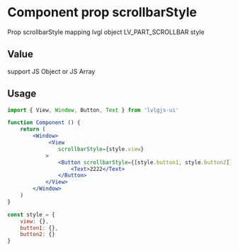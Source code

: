 # Component prop scrollbarStyle

Prop scrollbarStyle mapping lvgl object LV_PART_SCROLLBAR style

## Value
support JS Object or JS Array

## Usage
```jsx
import { View, Window, Button, Text } from 'lvlgjs-ui'

function Component () {
    return (
        <Window>
             <View
                scrollbarStyle={style.view}
            >
                <Button scrollbarStyle={[style.button1, style.button2]}>
                    <Text>2222</Text>
                </Button>
            </View>
        </Window>
    )
}

const style = {
    view: {},
    button1: {},
    button2: {}
}
```